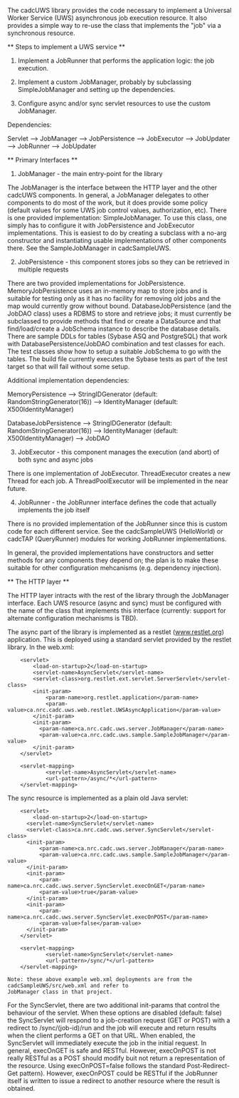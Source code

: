 
The cadcUWS library provides the code necessary to implement a Universal Worker Service (UWS)
asynchronous job execution resource. It also provides a simple way to re-use the class that
implements the "job" via a synchronous resource.

** Steps to implement a UWS service **

1. Implement a JobRunner that performs the application logic: the job execution.

2. Implement a custom JobManager, probably by subclassing SimpleJobManager and setting up
the dependencies.

3. Configure async and/or sync servlet resources to use the custom JobManager.

Dependencies:

Servlet --> JobManager --> JobPersistence
                       --> JobExecutor --> JobUpdater
                                       --> JobRunner --> JobUpdater

** Primary Interfaces **

1. JobManager - the main entry-point for the library

The JobManager is the interface between the HTTP layer and the other cadcUWS components. In general, 
a JobManager delegates to other components to do most of the work, but it does provide some policy 
(default values for some UWS job control values, authorization, etc). There is one provided 
implementation: SimpleJobManager. To use this class, one simply has to configure it with JobPersistence 
and JobExecutor implementations. This is easiest to do by creating a subclass with a no-arg constructor 
and instantiating usable implementations of other components there. See the SampleJobManager in cadcSampleUWS.

2. JobPersistence - this component stores jobs so they can be retrieved in multiple requests

There are two provided implementations for JobPersistence. MemoryJobPersistence uses an in-memory map to
store jobs and is suitable for testing only as it has no facility for removing old jobs and the map would
currently grow without bound. DatabaseJobPersistence (and the JobDAO class) uses a RDBMS to store and 
retrieve jobs; it must currently be subclassed to provide methods that find or create a DataSource and 
that find/load/create a JobSchema instance to describe the database details. There are sample DDLs for 
tables (Sybase ASQ and PostgreSQL) that work with DatabasePersistence/JobDAO combination and test classes 
for each. The test classes show how to setup a suitable JobSchema to go with the tables. The build file currently 
executes the Sybase tests as part of the test target so that will fail without some setup.

  Additional implementation dependencies:

  MemoryPersistence --> StringIDGenerator (default: RandomStringGenerator(16))
                    --> IdentityManager (default: X500IdentityManager)

  DatabaseJobPersistence --> StringIDGenerator (default: RandomStringGenerator(16))
                         --> IdentityManager (default: X500IdentityManager)
                         --> JobDAO

3. JobExecutor - this component manages the execution  (and abort) of both sync and async jobs

There is one implementation of JobExecutor. ThreadExecutor creates a new Thread for each job. A ThreadPoolExecutor 
will be implemented in the near future.

4. JobRunner - the JobRunner interface defines the code that actually implements the job itself

There is no provided implementation of the JobRunner since this is custom code for each different service. See
the cadcSampleUWS (HelloWorld) or cadcTAP (QueryRunner) modules for working JobRunner implementations.

In general, the provided implementations have constructors and setter methods for any components they depend on; the
plan is to make these suitable for other configuration mehcanisms (e.g. dependency injection).

** The HTTP layer **

The HTTP layer intracts with the rest of the library through the JobManager interface. Each 
UWS resource (async and sync) must be configured with the name of the class that implements 
this interface (currently: support for alternate configuration mechanisms is TBD).

The async part of the library is implemented as a restlet (www.restlet.org) application. This
is deployed using a standard servlet provided by the restlet library. In the web.xml:
```
    <servlet>
        <load-on-startup>2</load-on-startup>
        <servlet-name>AsyncServlet</servlet-name>
        <servlet-class>org.restlet.ext.servlet.ServerServlet</servlet-class>
        <init-param>
            <param-name>org.restlet.application</param-name>
            <param-value>ca.nrc.cadc.uws.web.restlet.UWSAsyncApplication</param-value>
        </init-param>
        <init-param>
          <param-name>ca.nrc.cadc.uws.server.JobManager</param-name>
          <param-value>ca.nrc.cadc.uws.sample.SampleJobManager</param-value>
        </init-param>
    </servlet>

    <servlet-mapping>
            <servlet-name>AsyncServlet</servlet-name>
            <url-pattern>/async/*</url-pattern>
    </servlet-mapping>
```
The sync resource is implemented as a plain old Java servlet:
```
    <servlet>
        <load-on-startup>2</load-on-startup>
      <servlet-name>SyncServlet</servlet-name>
      <servlet-class>ca.nrc.cadc.uws.server.SyncServlet</servlet-class>
      <init-param>
          <param-name>ca.nrc.cadc.uws.server.JobManager</param-name>
          <param-value>ca.nrc.cadc.uws.sample.SampleJobManager</param-value>
      </init-param>
      <init-param>
          <param-name>ca.nrc.cadc.uws.server.SyncServlet.execOnGET</param-name>
          <param-value>true</param-value>
      </init-param>
      <init-param>
          <param-name>ca.nrc.cadc.uws.server.SyncServlet.execOnPOST</param-name>
          <param-value>false</param-value>
      </init-param>
    </servlet>

    <servlet-mapping>
            <servlet-name>SyncServlet</servlet-name>
            <url-pattern>/sync/*</url-pattern>
    </servlet-mapping>
```
    Note: these above example web.xml deployments are from the cadcSampleUWS/src/web.xml and refer to
    JobManager class in that project.

For the SyncServlet, there are two additional init-params that control the behaviour of the servlet.
When these options are disabled (default: false) the SyncServlet will respond to a job-creation 
request (GET or POST) with a redirect to /sync/(job-id)/run and the job will execute and return results
when the client performs a GET on that URL. When enabled, the SyncServlet will immediately execute the
job in the initial request. In general, execOnGET is safe and RESTful. However, execOnPOST is not really 
RESTful  as a POST should modify buit not return a representation of the resource. Using execOnPOST=false 
follows the standard Post-Redirect-Get pattern). However, execOnPOST could be RESTful if the JobRunner itself
is written to issue a redirect to another resource where the result is obtained.

